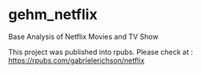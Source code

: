 # gehm_netflix
Base Analysis of Netflix Movies and TV Show

This project was published into rpubs.
Please check at : https://rpubs.com/gabrielerichson/netflix